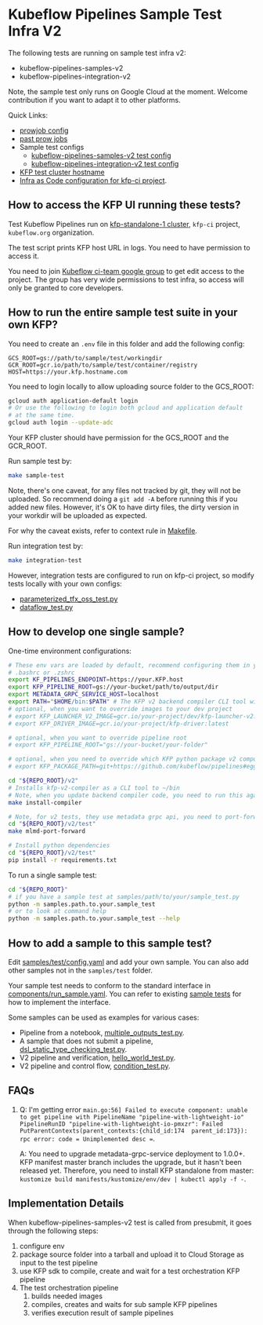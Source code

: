 # Kubeflow Pipelines Sample Test Infra V2

The following tests are running on sample test infra v2:

* kubeflow-pipelines-samples-v2
* kubeflow-pipelines-integration-v2

Note, the sample test only runs on Google Cloud at the moment. Welcome
contribution if you want to adapt it to other platforms.

Quick Links:

* [prowjob config](https://github.com/GoogleCloudPlatform/oss-test-infra/blob/8e2b1e0b57d0bf7adf8e9f3cef6a98af25012412/prow/prowjobs/kubeflow/pipelines/kubeflow-pipelines-presubmits.yaml#L185-L203)
* [past prow jobs](https://oss-prow.knative.dev/job-history/gs/oss-prow/pr-logs/directory/kubeflow-pipelines-samples-v2)
* Sample test configs
  * [kubeflow-pipelines-samples-v2 test config](/samples/test/config.yaml)
  * [kubeflow-pipelines-integration-v2 test config](/samples/test/config-integration.yaml)
* [KFP test cluster hostname](https://github.com/kubeflow/testing/blob/master/test-infra/kfp/endpoint)
* [Infra as Code configuration for kfp-ci project](https://github.com/kubeflow/testing/tree/master/test-infra/kfp).

## How to access the KFP UI running these tests?

Test Kubeflow Pipelines run on [kfp-standalone-1 cluster](https://console.cloud.google.com/kubernetes/clusters/details/us-central1/kfp-standalone-1/details?folder=&organizationId=&project=kfp-ci),
`kfp-ci` project, `kubeflow.org` organization.

The test script prints KFP host URL in logs. You need to have permission to
access it.

You need to join [Kubeflow ci-team google group](https://github.com/kubeflow/internal-acls/blob/master/google_groups/groups/ci-team.yaml) to get edit access to the project. The group
has very wide permissions to test infra, so access will only be granted to core
developers.

<!--
TODO(Bobgy): Currently, it's not possible to grant KFP UI only permission, but we can consider granting
such access to [Kubeflow ci-viewer google group](https://github.com/kubeflow/internal-acls/blob/master/google_groups/groups/ci-viewer.yaml).
Contact @zijianjoy if you have such a need.
-->

## How to run the entire sample test suite in your own KFP?

You need to create an `.env` file in this folder and add the following config:

```env
GCS_ROOT=gs://path/to/sample/test/workingdir
GCR_ROOT=gcr.io/path/to/sample/test/container/registry
HOST=https://your.kfp.hostname.com
```

You need to login locally to allow uploading source folder to the GCS_ROOT:

```bash
gcloud auth application-default login
# Or use the following to login both gcloud and application default
# at the same time.
gcloud auth login --update-adc
```

Your KFP cluster should have permission for the GCS_ROOT and the GCR_ROOT.

Run sample test by:

```bash
make sample-test
```

Note, there's one caveat, for any files not tracked by git, they will not be uploaded.
So recommend doing a `git add -A` before running this if you added new files. However,
it's OK to have dirty files, the dirty version in your workdir will be uploaded
as expected.

For why the caveat exists, refer to context rule in [Makefile](./Makefile).

Run integration test by:

```bash
make integration-test
```

However, integration tests are configured to run on kfp-ci project, so modify tests locally with your own configs:

* [parameterized_tfx_oss_test.py](/samples/core/parameterized_tfx_oss/parameterized_tfx_oss_test.py)
* [dataflow_test.py](/samples/core/dataflow/dataflow_test.py)

## How to develop one single sample?

One-time environment configurations:

```bash
# These env vars are loaded by default, recommend configuring them in your
# .bashrc or .zshrc
export KF_PIPELINES_ENDPOINT=https://your.KFP.host
export KFP_PIPELINE_ROOT=gs://your-bucket/path/to/output/dir
export METADATA_GRPC_SERVICE_HOST=localhost
export PATH="$HOME/bin:$PATH" # The KFP v2 backend compiler CLI tool will be installed to ~/bin by make install-compiler
# optional, when you want to override images to your dev project
# export KFP_LAUNCHER_V2_IMAGE=gcr.io/your-project/dev/kfp-launcher-v2:latest
# export KFP_DRIVER_IMAGE=gcr.io/your-project/kfp-driver:latest

# optional, when you want to override pipeline root
# export KFP_PIPELINE_ROOT="gs://your-bucket/your-folder"

# optional, when you need to override which KFP python package v2 components use:
# export KFP_PACKAGE_PATH=git+https://github.com/kubeflow/pipelines#egg=kfp&subdirectory=sdk/python

cd "${REPO_ROOT}/v2"
# Installs kfp-v2-compiler as a CLI tool to ~/bin
# Note, when you update backend compiler code, you need to run this again!
make install-compiler

# Note, for v2 tests, they use metadata grpc api, you need to port-forward it locally in a separate terminal by:
cd "${REPO_ROOT}/v2/test"
make mlmd-port-forward

# Install python dependencies
cd "${REPO_ROOT}/v2/test"
pip install -r requirements.txt
```

To run a single sample test:

```bash
cd "${REPO_ROOT}"
# if you have a sample test at samples/path/to/your/sample_test.py
python -m samples.path.to.your.sample_test
# or to look at command help
python -m samples.path.to.your.sample_test --help
```

## How to add a sample to this sample test?

Edit [samples/test/config.yaml](/samples/test/config.yaml) and add your own sample.
You can also add other samples not in the `samples/test` folder.

Your sample test needs to conform to the standard interface in
[components/run_sample.yaml](components/run_sample.yaml). You can refer to
existing [sample tests](/samples/test) for how to implement the interface.

Some samples can be used as examples for various cases:

* Pipeline from a notebook, [multiple_outputs_test.py](/samples/core/multiple_outputs/multiple_outputs_test.py).
* A sample that does not submit a pipeline, [dsl_static_type_checking_test.py](/samples/core/dsl_static_type_checking/dsl_static_type_checking_test.py).
* V2 pipeline and verification, [hello_world_test.py](/samples/v2/hello_world_test.py).
* V2 pipeline and control flow, [condition_test.py](/samples/core/condition/condition_test.py).

## FAQs

1. Q: I'm getting error `main.go:56] Failed to execute component: unable to get pipeline with PipelineName "pipeline-with-lightweight-io" PipelineRunID "pipeline-with-lightweight-io-pmxzr": Failed PutParentContexts(parent_contexts:{child_id:174  parent_id:173}): rpc error: code = Unimplemented desc =`.

   A: You need to upgrade metadata-grpc-service deployment to 1.0.0+. KFP manifest master branch includes the upgrade, but it hasn't been released yet. Therefore, you need to install KFP standalone from master: `kustomize build manifests/kustomize/env/dev | kubectl apply -f -`.

## Implementation Details

When kubeflow-pipelines-samples-v2 test is called from presubmit, it goes through
the following steps:

1. configure env
2. package source folder into a tarball and upload it to Cloud Storage as input to the test pipeline
3. use KFP sdk to compile, create and wait for a test orchestration KFP pipeline
4. The test orchestration pipeline
   1. builds needed images
   2. compiles, creates and waits for sub sample KFP pipelines
   3. verifies execution result of sample pipelines
